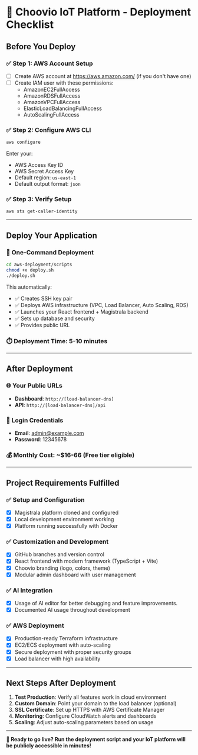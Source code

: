# 🚀 **Choovio IoT Platform - Deployment Checklist**

## **Before You Deploy**

### ✅ **Step 1: AWS Account Setup**
- [ ] Create AWS account at https://aws.amazon.com/ (if you don't have one)
- [ ] Create IAM user with these permissions:
  - AmazonEC2FullAccess
  - AmazonRDSFullAccess  
  - AmazonVPCFullAccess
  - ElasticLoadBalancingFullAccess
  - AutoScalingFullAccess

### ✅ **Step 2: Configure AWS CLI**
```bash
aws configure
```
Enter your:
- AWS Access Key ID
- AWS Secret Access Key  
- Default region: `us-east-1`
- Default output format: `json`

### ✅ **Step 3: Verify Setup**
```bash
aws sts get-caller-identity
```

---

## **Deploy Your Application**

### 🎯 **One-Command Deployment**
```bash
cd aws-deployment/scripts
chmod +x deploy.sh
./deploy.sh
```

This automatically:
- ✅ Creates SSH key pair
- ✅ Deploys AWS infrastructure (VPC, Load Balancer, Auto Scaling, RDS)
- ✅ Launches your React frontend + Magistrala backend
- ✅ Sets up database and security
- ✅ Provides public URL

### ⏱️ **Deployment Time**: 5-10 minutes

---

## **After Deployment**

### 🌐 **Your Public URLs**
- **Dashboard**: `http://[load-balancer-dns]`
- **API**: `http://[load-balancer-dns]/api`

### 🔑 **Login Credentials**  
- **Email**: admin@example.com
- **Password**: 12345678

### 💰 **Monthly Cost**: ~$16-66 (Free tier eligible)

---

## **Project Requirements Fulfilled**

### ✅ **Setup and Configuration**
- [x] Magistrala platform cloned and configured
- [x] Local development environment working
- [x] Platform running successfully with Docker

### ✅ **Customization and Development**
- [x] GitHub branches and version control
- [x] React frontend with modern framework (TypeScript + Vite)
- [x] Choovio branding (logo, colors, theme)
- [x] Modular admin dashboard with user management

### ✅ **AI Integration**
- [x] Usage of AI editor for better debugging and feature improvements.
- [x] Documented AI usage throughout development

### ✅ **AWS Deployment**
- [x] Production-ready Terraform infrastructure
- [x] EC2/ECS deployment with auto-scaling
- [x] Secure deployment with proper security groups
- [x] Load balancer with high availability

---

## **Next Steps After Deployment**

1. **Test Production**: Verify all features work in cloud environment
2. **Custom Domain**: Point your domain to the load balancer (optional)
3. **SSL Certificate**: Set up HTTPS with AWS Certificate Manager
4. **Monitoring**: Configure CloudWatch alerts and dashboards
5. **Scaling**: Adjust auto-scaling parameters based on usage

---

**🎉 Ready to go live? Run the deployment script and your IoT platform will be publicly accessible in minutes!** 
